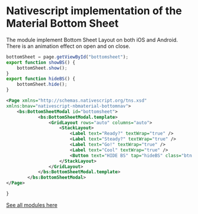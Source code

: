 # Nativescript implementation of the Material Bottom Sheet

The module implement Bottom Sheet Layout on both iOS and Android.  
There is an animation effect on open and on close.

```typescript 
bottomSheet = page.getViewById("bottomsheet");
export function showBS() { 
    bottomSheet.show();
}
export function hideBS() {
    bottomSheet.hide();
}
```
 

```xml 
<Page xmlns="http://schemas.nativescript.org/tns.xsd" 
xmlns:bnav="nativescript-nbmaterial-bottomnav">
	<bs:BottomSheetModal id="bottomsheet">
			<bs:BottomSheetModal.template>
				<GridLayout rows="auto" columns="auto">
					<StackLayout>
						<Label text="Ready?" textWrap="true" />
						<Label text="Steady?" textWrap="true" />
						<Label text="Go!" textWrap="true" />
						<Label text="Cool" textWrap="true" />
						<Button text="HIDE BS" tap="hideBS" class="btn btn-primary btn-active"/> 
					</StackLayout>
				</GridLayout>
			</bs:BottomSheetModal.template>
		</bs:BottomSheetModal>
</Page>

}
```


[See all modules here](https://github.com/nabil-mansouri/nativescript-nbmaterial)